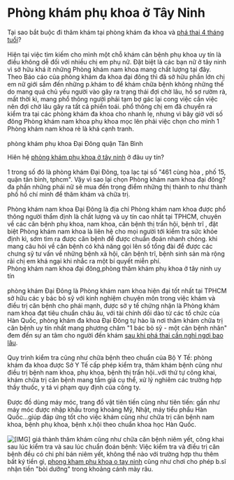<h1>Phòng khám phụ khoa ở Tây Ninh</h1>
<p>Tại sao bắt buộc đi thăm khám tại phòng khám đa khoa và <a href="http://phongkhamdaidong.vn/pha-thai-4-thang-tuoi-het-bao-nhieu-tien-96.html">phá thai 4 tháng tuổi</a>?<br />
<br />
Hiện tại việc tìm kiếm cho mình một chỗ khám căn bệnh phụ khoa uy tín là điều không dễ đối với nhiều chị em phụ nữ. Đặt biệt là các bạn nữ ở tây ninh vì sở hữu khá ít những Phòng khám nam khoa mang chất lượng tại đây. Theo Báo cáo của phòng khám đa khoa đại đông thì đã sở hữu phần lớn chị em nữ giới sắm đến những p.khám to để khám chữa bệnh không những thế do mang quá chủ yếu người vào gây ra trạng thái đợi chờ lâu, hồ sơ rườm rà, mất thời kì, mang phổ thông người phải tạm bợ gác lại cong việc cần việc nên đợi chờ lâu gây ra tất cả phiền toái. phổ thông chị em đã chuyển ra kiểm tra tại các phòng khám đa khoa cho nhanh lẹ, nhưng vì bây giờ với số đông Phòng khám nam khoa phụ khoa mọc lên phải việc chọn cho mình 1 Phòng khám nam khoa rẻ là khá cạnh tranh.<br />
<br />
phòng khám phụ khoa Đại Đông quận Tân Bình​</p>

<p>Hiên hệ <a href="http://phongkhamdaidong.vn/phong-kham-phu-khoa-o-tay-ninh-uy-tin-83.html">phòng khám phụ khoa ở tây ninh</a> ở đâu uy tín?<br />
<br />
1 trong số đó là phòng khám Đại Đông, tọa lạc tại số &quot;461 cùng hòa , phố 15, quận tân bình, tphcm&quot;. Vậy vì sao lại chọn Phòng khám nam khoa đại đông? đa phần những phái nữ sẽ mua đến trọng điểm những thị thành to như thành phố hồ chí minh để thăm khám và chữa trị.<br />
<br />
Phòng khám nam khoa Đại Đông là địa chỉ Phòng khám nam khoa được phổ thông người thẩm định là chất lượng và uy tín cao nhất tại TPHCM, chuyên về các căn bệnh phụ khoa, nam khoa, căn bệnh thị trấn hội, bệnh trĩ , đặt biệt Phòng khám nam khoa là liên hệ cho mọi người tới kiểm tra sức khỏe định kì, sớm tìm ra được căn bệnh để được chuẩn đoán nhanh chóng. khi mang câu hỏi về căn bệnh có khả năng gọi lên số tổng đài để được các chưng sỹ tư vấn về những bệnh xã hội, căn bệnh trĩ, bệnh sinh sản mà rộng rãi chị em khá ngại khi nhắc ra một bí quyết miễn phí.<br />
Phòng khám nam khoa đại đông,phòng thăm khám phụ khoa ở tây ninh uy tín<br />
<br />
phòng khám Đại Đông là Phòng khám nam khoa hiện đại tốt nhất tại TPHCM sở hữu các y bác bỏ sỹ với kinh nghiệm chuyên môn trong việc khám và điều trị căn bệnh cho phái mạnh, được sở y tế chứng nhận là Phòng khám nam khoa đạt tiêu chuẩn châu âu, với tài chính dồi dào từ các tổ chức của Hàn Quốc, phòng khám đa khoa Đại Đông tự hào là nơi thăm khám chữa trị căn bệnh uy tín nhất mang phương châm &quot;1 bác bỏ sỹ - một căn bệnh nhân&quot; đem đến sự an tâm cho người đến khám <a href="http://phongkhamdaidong.vn/sau-khi-pha-thai-can-nghi-ngoi-bao-lau-86.html">sau khi phá thai cần nghỉ ngơi bao lâu</a>.<br />
<br />
Quy trình kiểm tra cũng như chữa bệnh theo chuẩn của Bộ Y Tế: phòng khám đa khoa được Sở Y Tế cấp phép kiểm tra, thăm khám bệnh cũng như điều trị bệnh nam khoa, phụ khoa, bệnh thị trấn hội..với thứ tự công khai, khám chữa trị căn bệnh mang tầm giá cụ thể, xử lý nghiêm các trường hợp thầy thuốc, y tá vi phạm quy định của công ty.<br />
<br />
Được đồ dùng máy móc, trang đồ vật tiên tiến cũng như tiên tiến: gần như máy móc được nhập khẩu trong khoảng Mỹ, Nhật, máy tiểu phẩu Hàn Quốc...giúp đáp ứng tốt cho việc khám cũng như chữa trị căn bệnh nam khoa, bệnh phụ khoa, bệnh x.hội theo chuẩn khoa học Hàn Quốc.<br />
<br />
<img alt="[​IMG]" src="http://trumtin.com/upload/hinhanh/18.jpg" /> giá thành thăm khám cũng như chữa căn bệnh niêm yết, công khai sau lúc kiểm tra và sau lúc chuẩn đoán bệnh: Việc kiểm tra và điều trị căn bệnh đều có chi phí bán niêm yết, không thể nào với trường hợp thu thêm bất ký tiền gì, <a href="http://phongkhamdaidong.vn/phong-kham-phu-khoa-o-tay-ninh-uy-tin-83.html">phong kham phu khoa o tay ninh</a>&nbsp;cũng như chơi cho phép b.sĩ nhận tiền &quot;bòi dưỡng&quot; trong khoảng cánh mày râu.</p>
